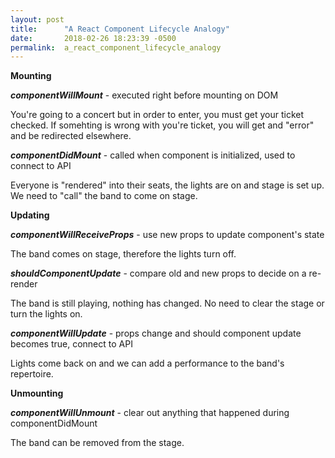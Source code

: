 ```yaml
---
layout: post
title:      "A React Component Lifecycle Analogy"
date:       2018-02-26 18:23:39 -0500
permalink:  a_react_component_lifecycle_analogy
---
```


**Mounting**

 ***componentWillMount*** - executed right before mounting on DOM

You're going to a concert but in order to enter, you must get your ticket checked. If somehting is wrong with you're ticket, you will get and "error" and be redirected elsewhere.

***componentDidMount*** - called when component is initialized, used to connect to API

Everyone is "rendered" into their seats, the lights are on and stage is set up. We need to "call" the band to come on stage. 


**Updating**

***componentWillReceiveProps*** - use new props to update component's state

The band comes on stage, therefore the lights turn off.

***shouldComponentUpdate*** -  compare old and new props to decide on a re-render

The band is still playing, nothing has changed. No need to clear the stage or turn the lights on.

***componentWillUpdate*** - props change and should component update becomes true, connect to API

Lights come back on and we can add a performance to the band's repertoire.
 
**Unmounting**
 
***componentWillUnmount*** - clear out anything that happened during componentDidMount

The band can be removed from the stage.

 
 
